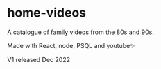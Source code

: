 # home-videos
A catalogue of family videos from the 80s and 90s. 

Made with React, node, PSQL and youtube✨

V1 released Dec 2022
